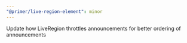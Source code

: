 ```yaml
---
"@primer/live-region-element": minor
---
```


Update how LiveRegion throttles announcements for better ordering of announcements
